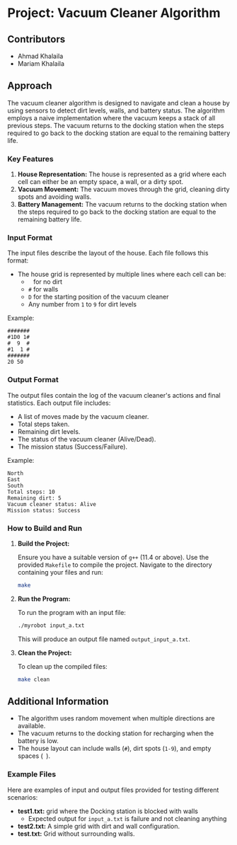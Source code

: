 
# Project: Vacuum Cleaner Algorithm

## Contributors
- Ahmad Khalaila 
- Mariam Khalaila 

## Approach

The vacuum cleaner algorithm is designed to navigate and clean a house by using sensors to detect dirt levels, walls, and battery status. The algorithm employs a naive implementation where the vacuum keeps a stack of all previous steps. The vacuum returns to the docking station when the steps required to go back to the docking station are equal to the remaining battery life.

### Key Features
1. **House Representation:** The house is represented as a grid where each cell can either be an empty space, a wall, or a dirty spot.
2. **Vacuum Movement:** The vacuum moves through the grid, cleaning dirty spots and avoiding walls.
3. **Battery Management:** The vacuum returns to the docking station when the steps required to go back to the docking station are equal to the remaining battery life.

### Input Format

The input files describe the layout of the house. Each file follows this format:

- The house grid is represented by multiple lines where each cell can be:
  - ` ` for no dirt
  - `#` for walls
  - `D` for the starting position of the vacuum cleaner
  - Any number from `1` to `9` for dirt levels

Example:
```
#######
#1D0 1#
#  9  #
#1  1 #
#######
20 50
```

### Output Format

The output files contain the log of the vacuum cleaner's actions and final statistics. Each output file includes:

- A list of moves made by the vacuum cleaner.
- Total steps taken.
- Remaining dirt levels.
- The status of the vacuum cleaner (Alive/Dead).
- The mission status (Success/Failure).

Example:
```
North
East
South
Total steps: 10
Remaining dirt: 5
Vacuum cleaner status: Alive
Mission status: Success
```

### How to Build and Run

1. **Build the Project:**

   Ensure you have a suitable version of `g++` (11.4 or above). Use the provided `Makefile` to compile the project. Navigate to the directory containing your files and run:

   ```sh
   make
   ```

2. **Run the Program:**

   To run the program with an input file:

   ```sh
   ./myrobot input_a.txt
   ```

   This will produce an output file named `output_input_a.txt`.

3. **Clean the Project:**

   To clean up the compiled files:

   ```sh
   make clean
   ```

## Additional Information

- The algorithm uses random movement when multiple directions are available.
- The vacuum returns to the docking station for recharging when the battery is low.
- The house layout can include walls (`#`), dirt spots (`1-9`), and empty spaces (` `).

### Example Files

Here are examples of input and output files provided for testing different scenarios:

- **test1.txt:** grid where the Docking station is blocked with walls
  - Expected output for `input_a.txt` is failure and not cleaning anything
- **test2.txt:** A simple grid with dirt and wall configuration.
- **test.txt:** Grid without surrounding walls.
